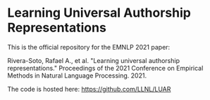 # Learning Universal Authorship Representations

This is the official repository for the EMNLP 2021 paper:

Rivera-Soto, Rafael A., et al. "Learning universal authorship representations." Proceedings of the 2021 Conference on Empirical Methods in Natural Language Processing. 2021.

The code is hosted here: https://github.com/LLNL/LUAR

